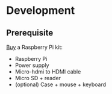 # Development

## Prerequisite
[Buy](https://www.raspberrypi.com/products/raspberry-pi-4-model-b/) a Raspberry Pi kit:
- Raspberry Pi
- Power supply
- Micro-hdmi to HDMI cable
- Micro SD + reader
- (optional) Case + mouse + keyboard
